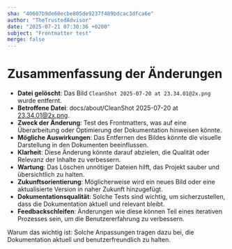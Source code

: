 ```yaml
---
sha: "40607b9de60ecbe805de9237f489bdcac3dfca6e"
author: "TheTrustedAdvisor"
date: "2025-07-21 07:30:36 +0200"
subject: "Frontmatter test"
merge: false
---
```


# Zusammenfassung der Änderungen

- **Datei gelöscht**: Das Bild `CleanShot 2025-07-20 at 23.34.01@2x.png` wurde entfernt.
- **Betroffene Datei**: docs/about/CleanShot 2025-07-20 at 23.34.01@2x.png.
- **Zweck der Änderung**: Test des Frontmatters, was auf eine Überarbeitung oder Optimierung der Dokumentation hinweisen könnte.
- **Mögliche Auswirkungen**: Das Entfernen des Bildes könnte die visuelle Darstellung in den Dokumenten beeinflussen.
- **Klarheit**: Diese Änderung könnte darauf abzielen, die Qualität oder Relevanz der Inhalte zu verbessern.
- **Wartung**: Das Löschen unnötiger Dateien hilft, das Projekt sauber und übersichtlich zu halten.
- **Zukunftsorientierung**: Möglicherweise wird ein neues Bild oder eine aktualisierte Version in naher Zukunft hinzugefügt.
- **Dokumentationsqualität**: Solche Tests sind wichtig, um sicherzustellen, dass die Dokumentation aktuell und relevant bleibt.
- **Feedbackschleifen**: Änderungen wie diese können Teil eines iterativen Prozesses sein, um die Benutzererfahrung zu verbessern.

Warum das wichtig ist: Solche Anpassungen tragen dazu bei, die Dokumentation aktuell und benutzerfreundlich zu halten.

